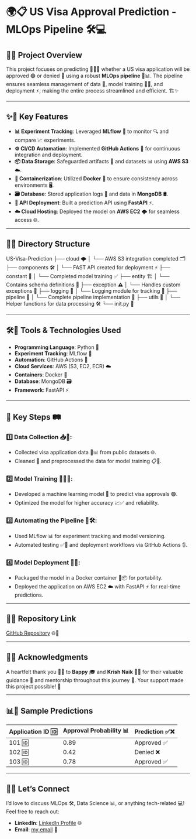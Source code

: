# 🌍📋 US Visa Approval Prediction - MLOps Pipeline 🛠️💻

## 🌟✨ **Project Overview**  
This project focuses on predicting 🛂✅❌ whether a US visa application will be approved 🟢 or denied 🔴 using a robust **MLOps pipeline** 🚀📊. The pipeline ensures seamless management of data 📁, model training 🧠🤖, and deployment ⚡, making the entire process streamlined and efficient. 🏗️✨

---

## ✨📌 **Key Features**

- **📊 Experiment Tracking**: Leveraged **MLflow** 📝 to monitor 🔍 and compare 📈 experiments.
- **⚙️ CI/CD Automation**: Implemented **GitHub Actions** 🔄 for continuous integration and deployment.
- **📦 Data Storage**: Safeguarded artifacts 📜 and datasets 📊 using **AWS S3** ☁️.
- **🐳 Containerization**: Utilized **Docker** 🚢 to ensure consistency across environments 🖥️.
- **🗃️ Database**: Stored application logs 📜 and data in **MongoDB** 🛢️.
- **🚀 API Deployment**: Built a prediction API using **FastAPI** ⚡.
- **☁️ Cloud Hosting**: Deployed the model on **AWS EC2** 🌩️ for seamless access 🌐.

---

## 📂📁 **Directory Structure**

US-Visa-Prediction ├── cloud 🌩️ │ └── AWS S3 integration completed 🗂️ ├── components 🛠️ │ └── FAST API created for deployment ⚡ ├── constant 📜 │ └── Completed model training ✅ ├── entity 🏗️ │ └── Contains schema definitions 🧾 ├── exception ⚠️ │ └── Handles custom exceptions 🛑 ├── logging 📜 │ └── Logging module for tracking 📝 ├── pipeline 🔗 │ └── Complete pipeline implementation 🚀 ├── utils 🔧 │ └── Helper functions for data processing 🛠️ └── init.py 📝


---

## 🛠️🔧 **Tools & Technologies Used**

- **Programming Language**: Python 🐍
- **Experiment Tracking**: MLflow 📝
- **Automation**: GitHub Actions 🔄
- **Cloud Services**: AWS (S3, EC2, ECR) ☁️
- **Containers**: Docker 🐳
- **Database**: MongoDB 🗃️
- **Framework**: FastAPI ⚡

---

## 🔑 **Key Steps** 🛤️

### 1️⃣ Data Collection 📥📂:  
- Collected visa application data 🛂📊 from public datasets 🌐.  
- Cleaned 🧼 and preprocessed the data for model training 📋🤖.

### 2️⃣ Model Training 🏋️‍♂️🧠:  
- Developed a machine learning model 🤖 to predict visa approvals 🟢.  
- Optimized the model for higher accuracy 📈✅ and reliability.

### 3️⃣ Automating the Pipeline 🔄🛠️:  
- Used MLflow 📊 for experiment tracking and model versioning.  
- Automated testing ✅🧪 and deployment workflows via GitHub Actions 🔃.

### 4️⃣ Model Deployment 🚀🌐:  
- Packaged the model in a Docker container 🐳📦 for portability.  
- Deployed the application on AWS EC2 ☁️ with FastAPI ⚡ for real-time predictions.

---

## 🔗📂 **Repository Link**

[GitHub Repository](https://github.com/SivakumarReddy143/US-visa-approval-mlops-project.git) 🌐📁

---

## 🙌💖 **Acknowledgments**

A heartfelt thank you 🥰🙏 to **Bappy** 🎓 and **Krish Naik** 👨‍🏫 for their valuable guidance 🧭 and mentorship throughout this journey 🚀. Your support made this project possible! 🌟

---

## 📊📝 **Sample Predictions**

| **Application ID** 🆔 | **Approval Probability** 📊 | **Prediction** ✅❌ |
| -------------------- | ------------------------- | ---------------- |
| 101 🆔               | 0.89                      | Approved ✅      |
| 102 🆔               | 0.42                      | Denied ❌        |
| 103 🆔               | 0.78                      | Approved ✅      |

---

## 🤝🌐 **Let’s Connect**

I’d love to discuss MLOps 🛠️, Data Science 📊, or anything tech-related 💻! Feel free to reach out:

- **LinkedIn**: [LinkedIn Profile](https://www.linkedin.com/in/siva-kumar-reddy-m-727868276/) 🌐  
- **Email**: [my email](mailto:mshivakumarreddy78@gmail.com) 📩
